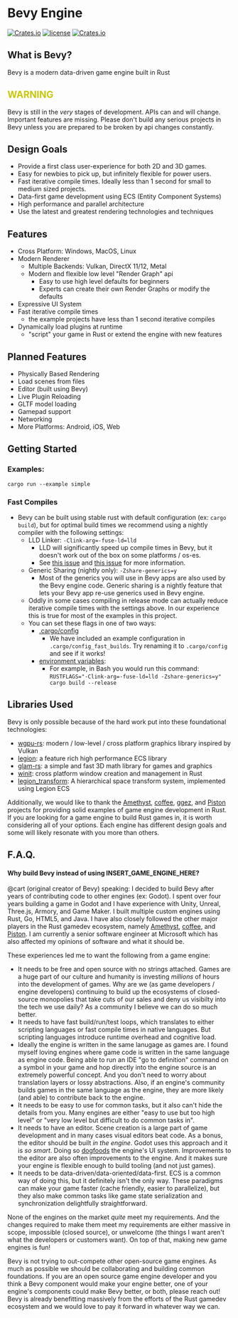 # Bevy Engine
[![Crates.io](https://img.shields.io/crates/v/bevy.svg)](https://crates.io/crates/bevy)
[![license](https://img.shields.io/badge/license-MIT-blue.svg)](https://github.com/bevyengine/bevy/LICENSE)
[![Crates.io](https://img.shields.io/crates/d/bevy.svg)](https://crates.io/crates/bevy)

## What is Bevy?

Bevy is a modern data-driven game engine built in Rust

## <span style="color: rgb(200, 200, 10);">WARNING</span>

Bevy is still in the _very_ stages of development. APIs can and will change. Important features are missing. Please don't build any serious projects in Bevy unless you are prepared to be broken by api changes constantly.

## Design Goals

* Provide a first class user-experience for both 2D and 3D games.
* Easy for newbies to pick up, but infinitely flexible for power users.
* Fast iterative compile times. Ideally less than 1 second for small to medium sized projects.
* Data-first game development using ECS (Entity Component Systems)
* High performance and parallel architecture
* Use the latest and greatest rendering technologies and techniques

## Features

* Cross Platform: Windows, MacOS, Linux
* Modern Renderer
    * Multiple Backends: Vulkan, DirectX 11/12, Metal
    * Modern and flexible low level "Render Graph" api
        * Easy to use high level defaults for beginners 
        * Experts can create their own Render Graphs or modify the defaults
* Expressive UI System
* Fast iterative compile times
    * the example projects have less than 1 second iterative compiles
* Dynamically load plugins at runtime
    * "script" your game in Rust or extend the engine with new features

## Planned Features

* Physically Based Rendering
* Load scenes from files
* Editor (built using Bevy)
* Live Plugin Reloading
* GLTF model loading
* Gamepad support
* Networking
* More Platforms: Android, iOS, Web

## Getting Started

### Examples:

```
cargo run --example simple
```

### Fast Compiles

* Bevy can be built using stable rust with default configuration (ex: ```cargo build```), but for optimal build times we recommend using a nightly compiler with the following settings:
    * LLD Linker: ```-Clink-arg=-fuse-ld=lld```
        * LLD will significantly speed up compile times in Bevy, but it doesn't work out of the box on some platforms / os-es.
        * See [this issue](https://github.com/rust-lang/rust/issues/39915) and [this issue](https://github.com/rust-gamedev/wg/issues/50) for more information.
    * Generic Sharing (nightly only): ```-Zshare-generics=y```
        * Most of the generics you will use in Bevy apps are also used by the Bevy engine code. Generic sharing is a nightly feature that lets your Bevy app re-use generics used in Bevy engine.
    * Oddly in some cases compiling in release mode can actually reduce iterative compile times with the settings above. In our experience this is true for most of the examples in this project.
    * You can set these flags in one of two ways:
        * [.cargo/config](https://doc.rust-lang.org/cargo/reference/config.html)
            * We have included an example configuration in ```.cargo/config_fast_builds```. Try renaming it to ```.cargo/config``` and see if it works!
        * [environment variables](https://doc.rust-lang.org/cargo/reference/environment-variables.html):
            * For example, in Bash you would run this command: ```RUSTFLAGS="-Clink-arg=-fuse-ld=lld -Zshare-generics=y" cargo build --release```

## Libraries Used

Bevy is only possible because of the hard work put into these foundational technologies:

* [wgpu-rs](https://github.com/gfx-rs/wgpu-rs): modern / low-level / cross platform graphics library inspired by Vulkan
* [legion](https://github.com/TomGillen/legion): a feature rich high performance ECS library
* [glam-rs](https://github.com/bitshifter/glam-rs): a simple and fast 3D math library for games and graphics
* [winit](https://github.com/rust-windowing/winit): cross platform window creation and management in Rust
* [legion_transform](https://github.com/AThilenius/legion_transform): A hierarchical space transform system, implemented using Legion ECS

Additionally, we would like to thank the [Amethyst](https://github.com/amethyst/amethyst), [coffee](https://github.com/hecrj/coffee), [ggez](https://github.com/ggez/ggez), and [Piston](https://github.com/PistonDevelopers/piston) projects for providing solid examples of game engine development in Rust. If you are looking for a game engine to build Rust games in, it is worth considering all of your options. Each engine has different design goals and some will likely resonate with you more than others. 

## F.A.Q.

#### Why build Bevy instead of using INSERT_GAME_ENGINE_HERE?

@cart (original creator of Bevy) speaking: I decided to build Bevy after years of contributing code to other engines (ex: Godot). I spent over four years building a game in Godot and I have experience with Unity, Unreal, Three.js, Armory, and Game Maker. I built multiple custom engines using Rust, Go, HTML5, and Java. I have also closely followed the other major players in the Rust gamedev ecosystem, namely [Amethyst](https://github.com/amethyst/amethyst), [coffee](https://github.com/hecrj/coffee), and [Piston](https://github.com/PistonDevelopers/piston). I am currently a senior software engineer at Microsoft which has also affected my opinions of software and what it should be.

These experiences led me to want the following from a game engine:

* It needs to be free and open source with no strings attached. Games are a huge part of our culture and humanity is investing _millions_ of hours into the development of games. Why are we (as game developers / engine developers) continuing to build up the ecosystems of closed-source monopolies that take cuts of our sales and deny us visibilty into the tech we use daily? As a community I believe we can do so much better.
* It needs to have fast build/run/test loops, which translates to either scripting languages or fast compile times in native languages. But scripting languages introduce runtime overhead and cognitive load. 
* Ideally the engine is written in the same lanugage as games are. I found myself loving engines where game code is written in the same language as engine code. Being able to run an IDE "go to definition" command on a symbol in your game and hop directly into the engine source is an extremely powerful concept. And you don't need to worry about translation layers or lossy abstractions. Also, if an engine's community builds games in the same language as the engine, they are more likely (and able) to contribute back to the engine.
* It needs to be easy to use for common tasks, but it also can't hide the details from you. Many engines are either "easy to use but too high level" or "very low level but difficult to do common tasks in".
* It needs to have an editor. Scene creation is a large part of game development and in many cases visual editors beat code. As a bonus, the editor should be built _in the engine_. Godot uses this approach and it is _so smart_. Doing so [dogfoods](https://en.wikipedia.org/wiki/Eating_your_own_dog_food) the engine's UI system. Improvements to the editor are also often improvements to the engine. And it makes sure your engine is flexible enough to build tooling (and not just games).
* It needs to be data-driven/data-oriented/data-first. ECS is a common way of doing this, but it definitely isn't the only way. These paradigms can make your game faster (cache friendly, easier to parallelize), but they also make common tasks like game state serialization and synchronization delightfully straightforward.

None of the engines on the market _quite_ meet my requirements. And the changes required to make them meet my requirements are either massive in scope, impossible (closed source), or unwelcome (the things I want aren't what the developers or customers want). On top of that, making new game engines is fun!

Bevy is not trying to out-compete other open-source game engines. As much as possible we should be collaborating and building common foundations. If you are an open source game engine developer and you think a Bevy component would make your engine better, one of your engine's components could make Bevy better, or both, please reach out! Bevy is already benefitting massively from the efforts of the Rust gamedev ecosystem and we would love to pay it forward in whatever way we can.